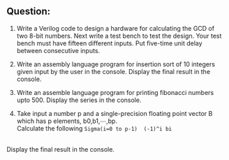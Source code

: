 ## Question:
1. Write a Verilog code to design a hardware for calculating the GCD of two 8-bit numbers. 
Next write a test bench to test the design. Your test bench must have fifteen different inputs. Put five-time unit delay between consecutive inputs.

2. Write an assembly language program for insertion sort of 10 integers given input by the user in the console. Display the final result in the console. 

3. Write an assemble language program for printing fibonacci numbers upto 500. Display the series in the console. 

4.  Take input a number p and a single-precision floating point vector B which has p elements, b0,b1,⋯,bp.<br/>
Calculate the following ```Sigma(i=0 to p-1)  (-1)^i bi```
<br/>
Display the final result in the console. 